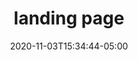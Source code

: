 ---
title: "landing page"
date: 2020-11-03T15:34:44-05:00
draft: true
header: 'Modern monitoring & analytics'
subheader: 'See inside any stack, any app, at any scale, anywhere.' 
pricing:
  - infrastructure: 
      title: infrastructure 
      price: $15 
      description: Centralize your monitoring of systems and services 
      bullets:
        bullet_one: 250+ integrations 
        bullet_two: Out-of-the-box dashboards 
        bullet_three: 15-month metric retention
  - apm:
      title: apm
      price: $31 
      description: Centralize your monitoring of systems and services 
      bullets:
        bullet_one: Java, Ruby, Python, Go, Node, and more
        bullet_two: Out-of-the-box application health dashboards 
        bullet_three: 1 million trace events per host included
  - logs_management:
      title: logs management
      price: $1.27 
      description: Analyze and explore log data in context 
      bullets:
        bullet_one: Collect from any source
        bullet_two: Automated & custom processing
        bullet_three: Fully integrated with Infrastructure and APM
---